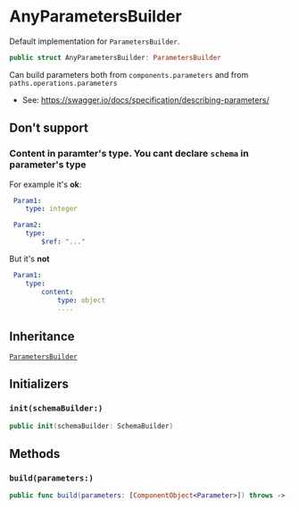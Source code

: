 # AnyParametersBuilder

Default implementation for `ParametersBuilder`.

``` swift
public struct AnyParametersBuilder: ParametersBuilder
```

Can build parameters both from `components.parameters` and from `paths.operations.parameters`

  - See: https://swagger.io/docs/specification/describing-parameters/

## Don't support

### Content in paramter's type. You cant declare `schema` in parameter's type

For example it's **ok**:

``` YAML
 Param1:
    type: integer

 Param2:
    type:
        $ref: "..."
```

But it's **not**

``` YAML
 Param1:
    type:
        content:
            type: object
            ....
```

## Inheritance

[`ParametersBuilder`](./ParametersBuilder)

## Initializers

### `init(schemaBuilder:)`

``` swift
public init(schemaBuilder: SchemaBuilder)
```

## Methods

### `build(parameters:)`

``` swift
public func build(parameters: [ComponentObject<Parameter>]) throws -> [ParameterNode]
```
